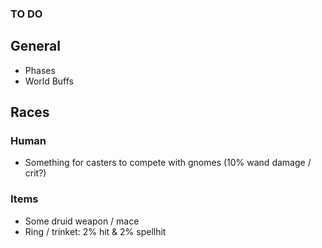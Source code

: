 ### TO DO

## General

- Phases
- World Buffs

## Races

### Human

- Something for casters to compete with gnomes (10% wand damage / crit?)

### Items

- Some druid weapon / mace
- Ring / trinket: 2% hit & 2% spellhit
